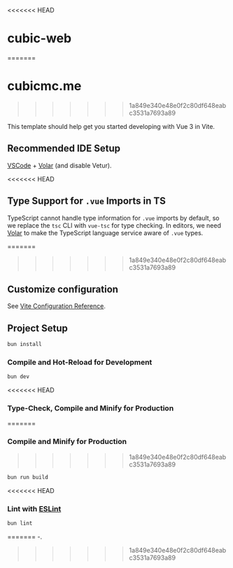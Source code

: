 <<<<<<< HEAD
# cubic-web
=======
# cubicmc.me
>>>>>>> 1a849e340e48e0f2c80df648eabc3531a7693a89

This template should help get you started developing with Vue 3 in Vite.

## Recommended IDE Setup

[VSCode](https://code.visualstudio.com/) + [Volar](https://marketplace.visualstudio.com/items?itemName=Vue.volar) (and disable Vetur).

<<<<<<< HEAD
## Type Support for `.vue` Imports in TS

TypeScript cannot handle type information for `.vue` imports by default, so we replace the `tsc` CLI with `vue-tsc` for type checking. In editors, we need [Volar](https://marketplace.visualstudio.com/items?itemName=Vue.volar) to make the TypeScript language service aware of `.vue` types.

=======
>>>>>>> 1a849e340e48e0f2c80df648eabc3531a7693a89
## Customize configuration

See [Vite Configuration Reference](https://vite.dev/config/).

## Project Setup

```sh
bun install
```

### Compile and Hot-Reload for Development

```sh
bun dev
```

<<<<<<< HEAD
### Type-Check, Compile and Minify for Production
=======
### Compile and Minify for Production
>>>>>>> 1a849e340e48e0f2c80df648eabc3531a7693a89

```sh
bun run build
```
<<<<<<< HEAD

### Lint with [ESLint](https://eslint.org/)

```sh
bun lint
```
=======
-.
>>>>>>> 1a849e340e48e0f2c80df648eabc3531a7693a89
